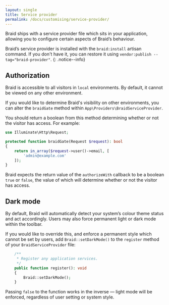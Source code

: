 ```yaml
---
layout: single
title: Service provider
permalink: /docs/customising/service-provider/
---
```


Braid ships with a service provider file which sits in your application, allowing you to configure certain aspects of Braid’s behaviour.

Braid’s service provider is installed with the `braid:install` artisan command. If you don't have it, you can restore it using `vendor:publish --tag="braid-provider"`.
{: .notice--info}

## Authorization
Braid is accessible to all visitors in `local` environments. By default, it cannot be viewed on any other environment.

If you would like to determine Braid's visibility on other environments, you can alter the `braidGate` method within `App\Providers\BraidServiceProvider`.

You should return a boolean from this method determining whether or not the visitor has access. For example:

```php
use Illuminate\Http\Request;

protected function braidGate(Request $request): bool
{
    return in_array($request->user()->email, [
        'admin@example.com'
    ]);
}
```

Braid expects the return value of the `authorizeWith` callback to be a boolean `true` or `false`, the value of which will determine whether or not the visitor has access.

## Dark mode
By default, Braid will automatically detect your system’s colour theme status and act accordingly. Users may also force permanent light or dark mode within the toolbar.

If you would like to override this, and enforce a permanent style which cannot be set by users, add `Braid::setDarkMode()` to the `register` method of your `BraidServiceProvider` file:

```php
    /**
     * Register any application services.
     */
    public function register(): void
    {
        Braid::setDarkMode();
    }
```

Passing `false` to the function works in the inverse — light mode will be enforced, regardless of user setting or system style.

